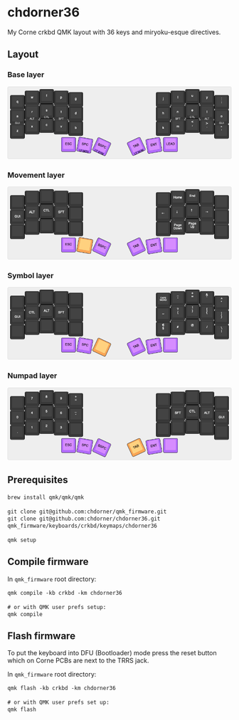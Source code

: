 # chdorner36

My Corne crkbd QMK layout with 36 keys and miryoku-esque directives.

## Layout

### Base layer
![base layer](viz/0-base.png)

### Movement layer
![movement layer](viz/1-mov.png)

### Symbol layer
![numpad layer](viz/2-sym.png)

### Numpad layer
![symbol layer](viz/3-num.png)

## Prerequisites

```
brew install qmk/qmk/qmk

git clone git@github.com:chdorner/qmk_firmware.git
git clone git@github.com:chdorner/chdorner36.git qmk_firmware/keyboards/crkbd/keymaps/chdorner36

qmk setup
```

## Compile firmware

In `qmk_firmware` root directory:
```
qmk compile -kb crkbd -km chdorner36

# or with QMK user prefs setup:
qmk compile
```

## Flash firmware

To put the keyboard into DFU (Bootloader) mode press the reset button which on Corne PCBs are next to the TRRS jack.

In `qmk_firmware` root directory:
```
qmk flash -kb crkbd -km chdorner36

# or with QMK user prefs set up:
qmk flash
```
